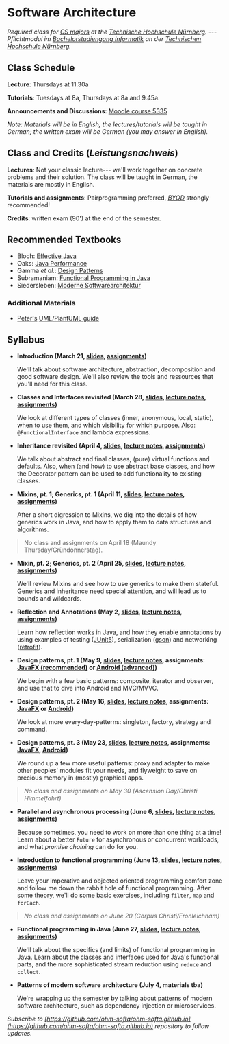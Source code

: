 # Software Architecture


_Required class for [CS majors](https://www.th-nuernberg.de/fakultaeten/in/studium/bachelorstudiengang-informatik/) at the [Technische Hochschule Nürnberg](https://www.th-nuernberg.de). --- Pflichtmodul im [Bachelorstudiengang Informatik](https://www.th-nuernberg.de/fakultaeten/in/studium/bachelorstudiengang-informatik/) an der [Technischen Hochschule Nürnberg](https://www.th-nuernberg.de)._


## Class Schedule

**Lecture**: Thursdays at 11.30a

**Tutorials**: Tuesdays at 8a, Thursdays at 8a and 9.45a.

**Announcements and Discussions:** [Moodle course 5335](https://elearning.ohmportal.de/course/view.php?id=5335)

_Note: Materials will be in English, the lectures/tutorials will be taught in German; the written exam will be German (you may answer in English)._


## Class and Credits (_Leistungsnachweis_)

**Lectures**: Not your classic lecture--- we'll work together on concrete problems and their solution. 
The class will be taught in German, the materials are mostly in English.

**Tutorials and assignments**: Pairprogramming preferred, [_BYOD_](https://en.wikipedia.org/wiki/Bring_your_own_device) strongly recommended!

**Credits**: written exam (90') at the end of the semester.


## Recommended Textbooks

- Bloch: [Effective Java](https://www.amazon.de/Effective-Java-2nd-Programming-Language/dp/0321356683/)
- Oaks: [Java Performance](https://www.amazon.de/Java-Performance-The-Definitive-Guide/dp/1449358454/)
- Gamma _et al._: [Design Patterns](https://www.amazon.de/Patterns-Elements-Reusable-Object-Oriented-Software/dp/0201633612/)
- Subramaniam: [Functional Programming in Java](https://www.amazon.de/Functional-Programming-Java-Harnessing-Expressions/dp/1937785467/)
- Siedersleben: [Moderne Softwarearchitektur](https://www.amazon.de/Moderne-Software-Architektur-Umsichtig-planen-robust/dp/3898642925/)


### Additional Materials

- [Peter's](https://github.com/baez90) [UML/PlantUML guide](./plantuml-guide)


## Syllabus
- **Introduction (March 21, [slides](/01s-intro/), [assignments](https://github.com/ohm-softa/01-tools/))**
	
	We'll talk about software architecture, abstraction, decomposition and good software design.
	We'll also review the tools and ressources that you'll need for this class.

- **Classes and Interfaces revisited (March 28, [slides](/02s-classes-interfaces/), [lecture notes](/02ln-classes-interfaces/), [assignments](https://github.com/ohm-softa/02-classes-interfaces/))**
	
	We look at different types of classes (inner, anonymous, local, static), when to use them, and which visibility for which purpose.
	Also: `@FunctionalInterface` and lambda expressions.

- **Inheritance revisited (April 4, [slides](/03s-inheritance/), [lecture notes](/03ln-inheritance/), [assignments](https://github.com/ohm-softa/03-inheritance))**
	
	We talk about abstract and final classes, (pure) virtual functions and defaults.
	Also, when (and how) to use abstract base classes, and how the Decorator pattern can be used to add functionality to existing classes.

- **Mixins, pt. 1; Generics, pt. 1 (April 11, [slides](/04s-generics-1/), [lecture notes](/04ln-generics-1/), [assignments](https://github.com/ohm-softa/04-generics))**
	
	After a short digression to Mixins, we dig into the details of how generics work in Java, and how to apply them to data structures and algorithms.

> No class and assignments on April 18 (Maundy Thursday/Gründonnerstag).

- **Mixin, pt. 2; Generics, pt. 2 (April 25, [slides](/05s-generics-2/), [lecture notes](/05ln-generics-2/), [assignments](https://github.com/ohm-softa/05-generics-bounds))**
	
	We'll review Mixins and see how to use generics to make them stateful.
	Generics and inheritance need special attention, and will lead us to bounds and wildcards.

- **Reflection and Annotations (May 2, [slides](/06s-reflection-annotations/), [lecture notes](/06ln-reflection-annotations/), [assignments](https://github.com/ohm-softa/06-annotations-reflection))**
	
	Learn how reflection works in Java, and how they enable annotations by using examples of testing ([JUnit5](http://junit.org/junit5/)), serialization ([gson](https://github.com/google/gson)) and networking ([retrofit](https://github.com/square/retrofit)).

- **Design patterns, pt. 1 (May 9, [slides](/07s-iterator-composite-observer/), [lecture notes](/07ln-iterator-composite-observer/), assignments: [JavaFX (recommended)](https://github.com/ohm-softa/07-composite-observer-jfx) or [Android (advanced)](https://github.com/ohm-softa/07-composite-observer))**

	We begin with a few basic patterns: composite, iterator and observer, and use that to dive into Android and MVC/MVVC.

- **Design patterns, pt. 2 (May 16, [slides](/08s-singleton-factory-strategy-command/), [lecture notes](/08ln-singleton-factory-strategy-command/), assignments: [JavaFX](https://github.com/ohm-softa/08-singleton-factory-strategy-jfx) or [Android](https://github.com/ohm-softa/08-singleton-factory-strategy-android))**

	We look at more every-day-patterns: singleton, factory, strategy and command.

- **Design patterns, pt. 3 (May 23, [slides](/09s-proxy-adapter-flyweight/), [lecture notes](/09ln-proxy-adapter-flyweight/), assignments: [JavaFX](https://github.com/ohm-softa/09-adapter-flyweight-jfx), [Android](https://github.com/ohm-softa/09-adapter-flyweight-android))**
	
	We round up a few more useful patterns: proxy and adapter to make other peoples' modules fit your needs, and flyweight to save on precious memory in (mostly) graphical apps.

> _No class and assignments on May 30 (Ascension Day/Christi Himmelfahrt)_

- **Parallel and asynchronous processing (June 6, [slides](/14s-parallel-async/), [lecture notes](/14ln-parallel-async/), [assignments](https://github.com/ohm-softa/11-futures-cli))**

	Because sometimes, you need to work on more than one thing at a time!
	Learn about a better `Future` for asynchronous or concurrent workloads, and what _promise chaining_ can do for you.

- **Introduction to functional programming (June 13, [slides](/12s-fp1/), [lecture notes](/12ln-fp1/), [assignments](https://github.com/ohm-softa/12-functional-cli))**
	
	Leave your imperative and objected oriented programming comfort zone and follow me down the rabbit hole of functional programming.
	After some theory, we'll do some basic exercises, including `filter`, `map` and `forEach`.

> _No class and assignments on June 20 (Corpus Christi/Fronleichnam)_

- **Functional programming in Java (June 27, [slides](/13s-fp2/), [lecture notes](/13ln-fp2/), [assignments](https://github.com/ohm-softa/13-map-reduce-collect))**

	We'll talk about the specifics (and limits) of functional programming in Java.
	Learn about the classes and interfaces used for Java's functional parts, and the more sophisticated stream reduction using `reduce` and `collect`.

- **Patterns of modern software architecture (July 4, materials tba)**
	
	We're wrapping up the semester by talking about patterns of modern software architecture, such as 	dependency injection or microservices.

_Subscribe to [https://github.com/ohm-softa/ohm-softa.github.io](https://github.com/ohm-softa/ohm-softa.github.io) repository to follow updates._
